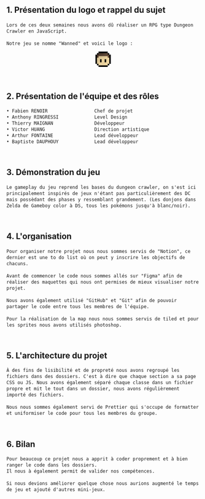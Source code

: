 ## 1. Présentation du logo et rappel du sujet

    Lors de ces deux semaines nous avons dû réaliser un RPG type Dungeon Crawler en JavaScript.

    Notre jeu se nomme "Wanned" et voici le logo :

<p align="center">
  <img width="8%" src="../assets/images/teteBaptoufou.png"/>
</p>

<br>

## 2. Présentation de l'équipe et des rôles

    • Fabien RENOIR                 Chef de projet
    • Anthony RINGRESSI             Level Design
    • Thierry MAIGNAN               Développeur
    • Victor HUANG                  Direction artistique
    • Arthur FONTAINE               Lead développeur
    • Baptiste DAUPHOUY             Lead développeur

<br>

## 3. Démonstration du jeu

    Le gameplay du jeu reprend les bases du dungeon crawler, on s'est ici principalement inspirés de jeux n'étant pas particulièrement des DC mais possèdant des phases y ressemblant grandement. (Les donjons dans Zelda de Gameboy color à DS, tous les pokémons jusqu'à blanc/noir).

<br>

## 4. L'organisation

    Pour organiser notre projet nous nous sommes servis de "Notion", ce dernier est une to do list où on peut y inscrire les objectifs de chacuns.

    Avant de commencer le code nous sommes allés sur "Figma" afin de réaliser des maquettes qui nous ont permises de mieux visualiser notre projet.

    Nous avons également utilisé "GitHub" et "Git" afin de pouvoir partager le code entre tous les membres de l'équipe.

    Pour la réalisation de la map nous nous sommes servis de tiled et pour les sprites nous avons utilisés photoshop.

<br>

## 5. L'architecture du projet

    À des fins de lisibilité et de propreté nous avons regroupé les fichiers dans des dossiers. C'est à dire que chaque section a sa page CSS ou JS. Nous avons également séparé chaque classe dans un fichier propre et mit le tout dans un dossier, nous avons régulièrement importé des fichiers.

    Nous nous sommes également servi de Prettier qui s'occupe de formatter et uniformiser le code pour tous les membres du groupe.

<br>

## 6. Bilan

    Pour beaucoup ce projet nous a apprit à coder proprement et à bien ranger le code dans les dossiers.
    Il nous à également permit de valider nos compétences.

    Si nous devions améliorer quelque chose nous aurions augmenté le temps de jeu et ajouté d'autres mini-jeux.
